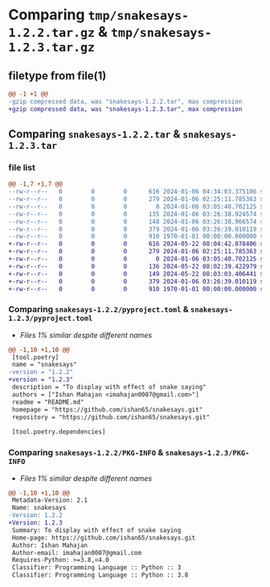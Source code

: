 # Comparing `tmp/snakesays-1.2.2.tar.gz` & `tmp/snakesays-1.2.3.tar.gz`

## filetype from file(1)

```diff
@@ -1 +1 @@
-gzip compressed data, was "snakesays-1.2.2.tar", max compression
+gzip compressed data, was "snakesays-1.2.3.tar", max compression
```

## Comparing `snakesays-1.2.2.tar` & `snakesays-1.2.3.tar`

### file list

```diff
@@ -1,7 +1,7 @@
--rw-r--r--   0        0        0      616 2024-01-06 04:34:03.375106 snakesays-1.2.2/pyproject.toml
--rw-r--r--   0        0        0      279 2024-01-06 02:25:11.785363 snakesays-1.2.2/README.md
--rw-r--r--   0        0        0        0 2024-01-06 03:05:40.702125 snakesays-1.2.2/snakesays/__init__.py
--rw-r--r--   0        0        0      135 2024-01-06 03:26:38.924574 snakesays-1.2.2/snakesays/__main__.py
--rw-r--r--   0        0        0      148 2024-01-06 03:26:38.966574 snakesays-1.2.2/snakesays/cli.py
--rw-r--r--   0        0        0      379 2024-01-06 03:26:39.010119 snakesays-1.2.2/snakesays/snake.py
--rw-r--r--   0        0        0      910 1970-01-01 00:00:00.000000 snakesays-1.2.2/PKG-INFO
+-rw-r--r--   0        0        0      616 2024-05-22 08:04:42.078406 snakesays-1.2.3/pyproject.toml
+-rw-r--r--   0        0        0      279 2024-01-06 02:25:11.785363 snakesays-1.2.3/README.md
+-rw-r--r--   0        0        0        0 2024-01-06 03:05:40.702125 snakesays-1.2.3/snakesays/__init__.py
+-rw-r--r--   0        0        0      136 2024-05-22 08:02:39.422979 snakesays-1.2.3/snakesays/__main__.py
+-rw-r--r--   0        0        0      149 2024-05-22 08:03:03.406441 snakesays-1.2.3/snakesays/cli.py
+-rw-r--r--   0        0        0      379 2024-01-06 03:26:39.010119 snakesays-1.2.3/snakesays/snake.py
+-rw-r--r--   0        0        0      910 1970-01-01 00:00:00.000000 snakesays-1.2.3/PKG-INFO
```

### Comparing `snakesays-1.2.2/pyproject.toml` & `snakesays-1.2.3/pyproject.toml`

 * *Files 1% similar despite different names*

```diff
@@ -1,10 +1,10 @@
 [tool.poetry]
 name = "snakesays"
-version = "1.2.2"
+version = "1.2.3"
 description = "To display with effect of snake saying"
 authors = ["Ishan Mahajan <imahajan0007@gmail.com>"]
 readme = "README.md"
 homepage = "https://github.com/ishan65/snakesays.git"
 repository = "https://github.com/ishan65/snakesays.git"
 
 [tool.poetry.dependencies]
```

### Comparing `snakesays-1.2.2/PKG-INFO` & `snakesays-1.2.3/PKG-INFO`

 * *Files 1% similar despite different names*

```diff
@@ -1,10 +1,10 @@
 Metadata-Version: 2.1
 Name: snakesays
-Version: 1.2.2
+Version: 1.2.3
 Summary: To display with effect of snake saying
 Home-page: https://github.com/ishan65/snakesays.git
 Author: Ishan Mahajan
 Author-email: imahajan0007@gmail.com
 Requires-Python: >=3.8,<4.0
 Classifier: Programming Language :: Python :: 3
 Classifier: Programming Language :: Python :: 3.8
```

